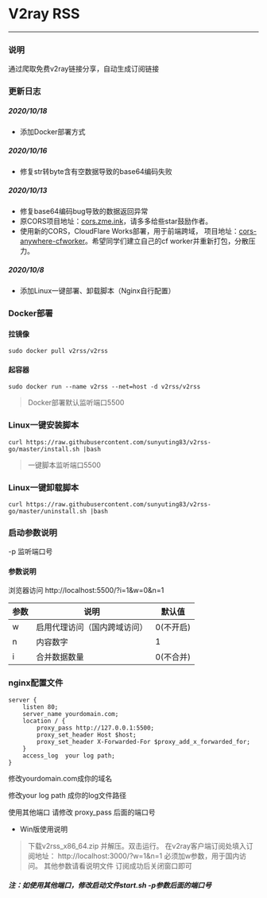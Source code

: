# V2ray RSS
---
### 说明
通过爬取免费v2ray链接分享，自动生成订阅链接

### 更新日志
##### 2020/10/18
- 添加Docker部署方式
##### 2020/10/16
- 修复str转byte含有空数据导致的base64编码失败
##### 2020/10/13
- 修复base64编码bug导致的数据返回异常
- 原CORS项目地址：[cors.zme.ink](https://github.com/netnr/workers)，请多多给些star鼓励作者。
- 使用新的CORS，CloudFlare Works部署，用于前端跨域， 项目地址：[cors-anywhere-cfworker](https://github.com/sunyuting83/cors-anywhere-cfworker)。希望同学们建立自己的cf worker并重新打包，分散压力。
##### 2020/10/8
- 添加Linux一键部署、卸载脚本（Nginx自行配置）

### Docker部署
#### 拉镜像
```
sudo docker pull v2rss/v2rss
```
#### 起容器
```
sudo docker run --name v2rss --net=host -d v2rss/v2rss
```
> Docker部署默认监听端口5500

### Linux一键安装脚本
```
curl https://raw.githubusercontent.com/sunyuting83/v2rss-go/master/install.sh |bash
```
> 一键脚本监听端口5500
### Linux一键卸载脚本
```
curl https://raw.githubusercontent.com/sunyuting83/v2rss-go/master/uninstall.sh |bash
```

### 启动参数说明
-p 监听端口号

#### 参数说明
浏览器访问 http://localhost:5500/?i=1&w=0&n=1

| 参数  | 说明 | 默认值 |
| ------------ | ------------ | ------------ |
| w | 启用代理访问（国内跨域访问） | 0(不开启) |
| n | 内容数字 | 1 |
| i | 合并数据数量 | 0(不合并) |

### nginx配置文件
```
server {
    listen 80;
    server_name yourdomain.com;
    location / {
        proxy_pass http://127.0.0.1:5500;
        proxy_set_header Host $host;
        proxy_set_header X-Forwarded-For $proxy_add_x_forwarded_for;
    }
    access_log  your log path;
}
```
修改yourdomain.com成你的域名

修改your log path 成你的log文件路径

使用其他端口 请修改 proxy_pass 后面的端口号

- Win版使用说明
> 下载v2rss_x86_64.zip 并解压。双击运行。
在v2ray客户端订阅处填入订阅地址：
http://localhost:3000/?w=1&n=1
必须加w参数，用于国内访问。
其他参数请看说明文件
订阅成功后关闭窗口即可

##### 注：如使用其他端口，修改启动文件start.sh -p参数后面的端口号